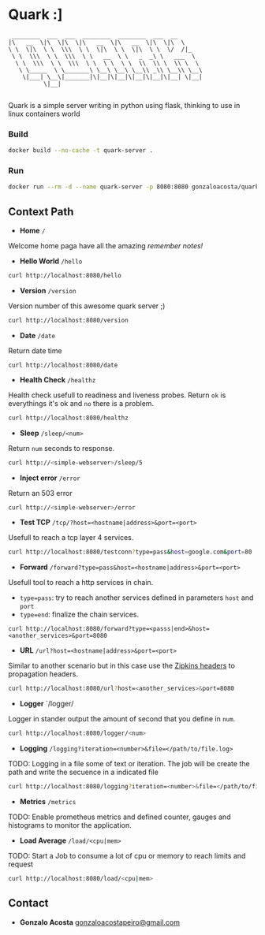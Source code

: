 # Quark :]

```
 ________  ___  ___  ________  ________  ___  __       
|\   __  \|\  \|\  \|\   __  \|\   __  \|\  \|\  \     
\ \  \|\  \ \  \\\  \ \  \|\  \ \  \|\  \ \  \/  /|_   
 \ \  \\\  \ \  \\\  \ \   __  \ \   _  _\ \   ___  \  
  \ \  \\\  \ \  \\\  \ \  \ \  \ \  \\  \\ \  \\ \  \ 
   \ \_____  \ \_______\ \__\ \__\ \__\\ _\\ \__\\ \__\
    \|___| \__\|_______|\|__|\|__|\|__|\|__|\|__| \|__|
          \|__|                                        
                
```

Quark is a simple server writing in python using flask, thinking to use in linux containers world

### Build

```bash
docker build --no-cache -t quark-server .
```

### Run

```bash
docker run --rm -d --name quark-server -p 8080:8080 gonzaloacosta/quark-server 
```

## Context Path

- **Home** `/`

Welcome home paga have all the amazing *remember notes!*

- **Hello World** `/hello`

```bash
curl http://localhost:8080/hello
```
- **Version** `/version`

Version number of this awesome quark server ;)

```bash
curl http://localhost:8080/version
```

- **Date** `/date`

Return date time

```
curl http://localhost:8080/date
```
- **Health Check** `/healthz`

Health check usefull to readiness and liveness probes. Return `ok` is everythings it's ok and `no` there is a problem.

```bash
curl http://localhost:8080/healthz
```

- **Sleep** `/sleep/<num>`

Return `num` seconds to response.

```bash
curl http://<simple-webserver>/sleep/5
```

- **Inject error** `/error`

Return an 503 error

```bash
curl http://<simple-webserver>/error
```

- **Test TCP** `/tcp/?host=<hostname|address>&port=<port>`

Usefull to reach a tcp layer 4 services.

```bash
curl http://localhost:8080/testconn?type=pass&host=google.com&port=80
```

- **Forward** `/forward?type=pass&host=<hostname|address>&port=<port>`

Usefull tool to reach a http services in chain.

* `type=pass`: try to reach another services defined in parameters `host` and `port`
* `type=end`: finalize the chain services.

```
curl http://localhost:8080/forward?type=<passs|end>&host=<another_services>&port=8080
```

- **URL** `/url?host=<hostname|address>&port=<port>`

Similar to another scenario but in this case use the [Zipkins headers](https://github.com/openzipkin/b3-propagation) to propagation headers.

```bash
curl http://localhost:8080/url?host=<another_services>&port=8080
```

- **Logger** `/logger/<num>

Logger in stander output the amount of second that you define in `num`.


```bash
curl http://localhost:8080/logger/<num>
```

- **Logging** `/logging?iteration=<number>&file=</path/to/file.log>`

TODO: Logging in a file some of text or iteration. The job will be create the path and write the secuence in a indicated file

```bash
curl http://localhost:8080/logging?iteration=<number>&file=</path/to/file.log>
```

- **Metrics** `/metrics`

TODO: Enable prometheus metrics and defined counter, gauges and histograms to monitor the application.

- **Load Average** `/load/<cpu|mem>`

TODO: Start a Job to consume a lot of cpu or memory to reach limits and request

```bash
curl http://localhost:8080/load/<cpu|mem>
```

## Contact

- **Gonzalo Acosta** <gonzaloacostapeiro@gmail.com>